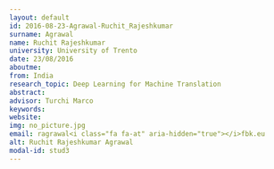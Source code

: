```yaml
---
layout: default 
id: 2016-08-23-Agrawal-Ruchit_Rajeshkumar
surname: Agrawal
name: Ruchit Rajeshkumar
university: University of Trento
date: 23/08/2016
aboutme: 
from: India
research_topic: Deep Learning for Machine Translation
abstract: 
advisor: Turchi Marco
keywords: 
website: 
img: no_picture.jpg
email: ragrawal<i class="fa fa-at" aria-hidden="true"></i>fbk.eu
alt: Ruchit Rajeshkumar Agrawal
modal-id: stud3
---
```

